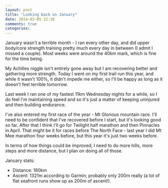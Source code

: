 ```yaml
---
layout: post
title: "Looking back on January"
date: 2014-02-05 22:38
comments: true
categories: 
---
```

January wasn't a terrible month - I ran every other day, and did upper body/core strength
training pretty much every day in between (I admit I missed a couple). Most weeks were around
the 40km mark, which is fine for the time being. 

My Achilles niggle isn't entirely gone away but I am recovering better and gathering more 
strength. Today I went on my first trail run this year, and while it wasn't 100%, it didn't
impede me either, so I'll be happy as long as it doesn't feel terrible tomorrow. 

Last week I ran one of my fastest 11km Wednesday nights for a while, so I do feel I'm 
maintaining speed and so it's just a matter of keeping uninjured and then building
endurance. 

I've also entered my first race of the year - Mt Glorious mountain race. I'll need to be
confident that I've recovered before I start, but it's looking good so far. After that 
I think I'll go for Twilight half marathon and then Pinnacles in April. That might be it
for races before The North Face - last year I did Mt Mee marathon four weeks before, but
this year it's just two weeks before. 

In terms of how things could be improved, I need to do more hills, more steps and more
distance, but I plan on doing all of those. 

January stats:<ul>
<li>Distance: 180km</li>
<li>Ascent: 1321m according to Garmin, probably only 200m really (a lot of flat 
seafront runs show up as 200m of ascent!).</li></ul>

